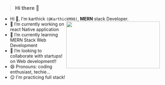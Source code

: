 > ### Hi there 👋
- Hi 👋, I'm karthick `(@KarthickM98)`, **MERN** stack Developer.<img src="https://crowdbotics.ghost.io/content/images/2021/05/React-Native-Img.png" align="right" width="300" height="150">
- 🔭 I’m currently working on react Native application
- 🌱 I’m currently learning MERN Stack Web Development
- 👯 I’m looking to collaborate with startups! on Web development!!  
- 😄 Pronouns: coding enthusiast, techie...
- 😉 I'm practicing full stack!
<!--
**KarthickM98/KarthicKM98** is a ✨ _special_ ✨ repository because its `README.md` (this file) appears on your GitHub profile.
Here are some ideas to get you started:
- 🤔 I’m looking for help with ...
- 💬 Ask me about ...
- ⚡ Fun fact: ... 
- 📫 How to reach me: <@gmail.com> 
-->
<!-- 
### Connect with me
<a href="https://www.linkedin.com/in/harsh-chaturvedi-0199ba152"><img src="https://raw.githubusercontent.com/rahuldkjain/github-profile-readme-generator/master/src/images/icons/Social/linked-in-alt.svg" alt="Linkedin" width="30px"/></a>
&nbsp;&nbsp;
<a href="https://hashnode.com/@harshChaturvedi"><img src="https://raw.githubusercontent.com/rahuldkjain/github-profile-readme-generator/master/src/images/icons/Social/rss.svg" alt="Linkedin" width="30px"/></a>

### Languages
<a href="https://developer.mozilla.org/en-US/docs/Web/JavaScript" target="_blank"> <img src="https://raw.githubusercontent.com/devicons/devicon/master/icons/javascript/javascript-original.svg" alt="javascript" width="40" height="40"/> </a> &nbsp;
<a href="https://www.python.org" target="_blank"> <img src="https://raw.githubusercontent.com/devicons/devicon/master/icons/python/python-original.svg" alt="python" width="40" height="40"/> </a> 
###  Tools , Libraries and Frameworks 
<a href="https://www.w3schools.com/css/" target="_blank"> <img src="https://raw.githubusercontent.com/devicons/devicon/master/icons/css3/css3-original-wordmark.svg" alt="css3" width="40" height="40"/> </a>  &nbsp;&nbsp;
<a href="https://www.w3.org/html/" target="_blank"> <img src="https://raw.githubusercontent.com/devicons/devicon/master/icons/html5/html5-original-wordmark.svg" alt="html5" width="40" height="40"/> </a> &nbsp;&nbsp;
<a href="https://redux.js.org" target="_blank"> <img src="https://raw.githubusercontent.com/devicons/devicon/master/icons/redux/redux-original.svg" alt="redux" width="40" height="40"/> </a> &nbsp;&nbsp;
<a href="https://reactjs.org/" target="_blank"> <img src="https://raw.githubusercontent.com/devicons/devicon/master/icons/react/react-original-wordmark.svg" alt="react" width="40" height="40"/> </a>  &nbsp;&nbsp;
<a href="https://nodejs.org" target="_blank"> <img src="https://raw.githubusercontent.com/devicons/devicon/master/icons/nodejs/nodejs-original-wordmark.svg" alt="nodejs" width="50" height="50"/> </a> &nbsp;&nbsp;
<a href="https://expressjs.com" target="_blank"> <img src="https://raw.githubusercontent.com/devicons/devicon/master/icons/express/express-original-wordmark.svg" alt="express" width="50" height="50"/> </a> &nbsp;&nbsp;
<a href="https://www.mongodb.com/" target="_blank"> <img src="https://raw.githubusercontent.com/devicons/devicon/master/icons/mongodb/mongodb-original-wordmark.svg" alt="mongodb" width="50" height="50"/> </a> 
&nbsp;&nbsp;
<a href="https://www.mysql.com/" target="_blank"> <img src="https://raw.githubusercontent.com/devicons/devicon/master/icons/mysql/mysql-original-wordmark.svg" alt="mysql" width="50" height="50"/> </a> -->

<!-- ### Github Stats and achievements

![trophy](https://github-profile-trophy.vercel.app/?username=karthickm98)

![Top Langs](https://github-readme-stats.vercel.app/api/top-langs/?username=karthickm98&layout=compact)

![Harsh's GitHub stats](https://github-readme-stats.vercel.app/api?username=karthickm98) -->
